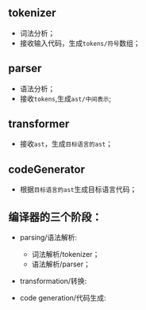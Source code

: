 ## tokenizer

- 词法分析；
- 接收输入代码，生成`tokens/符号`数组；

## parser

- 语法分析；
- 接收`tokens`,生成`ast/中间表示`;

## transformer

- 接收`ast`，生成`目标语言的ast`；

## codeGenerator

- 根据`目标语言的ast`生成目标语言代码；

## 编译器的三个阶段：

* parsing/语法解析:
  - 词法解析/tokenizer；
  - 语法解析/parser；

* transformation/转换:
* code generation/代码生成: 